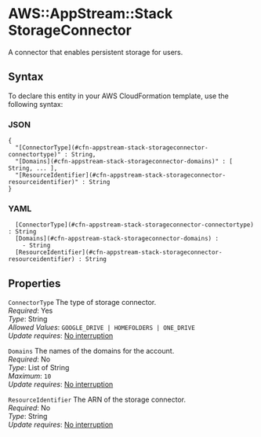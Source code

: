 # AWS::AppStream::Stack StorageConnector<a name="aws-properties-appstream-stack-storageconnector"></a>

A connector that enables persistent storage for users\.

## Syntax<a name="aws-properties-appstream-stack-storageconnector-syntax"></a>

To declare this entity in your AWS CloudFormation template, use the following syntax:

### JSON<a name="aws-properties-appstream-stack-storageconnector-syntax.json"></a>

```
{
  "[ConnectorType](#cfn-appstream-stack-storageconnector-connectortype)" : String,
  "[Domains](#cfn-appstream-stack-storageconnector-domains)" : [ String, ... ],
  "[ResourceIdentifier](#cfn-appstream-stack-storageconnector-resourceidentifier)" : String
}
```

### YAML<a name="aws-properties-appstream-stack-storageconnector-syntax.yaml"></a>

```
﻿  [ConnectorType](#cfn-appstream-stack-storageconnector-connectortype) : String
﻿  [Domains](#cfn-appstream-stack-storageconnector-domains) : 
    - String
﻿  [ResourceIdentifier](#cfn-appstream-stack-storageconnector-resourceidentifier) : String
```

## Properties<a name="aws-properties-appstream-stack-storageconnector-properties"></a>

`ConnectorType`  <a name="cfn-appstream-stack-storageconnector-connectortype"></a>
The type of storage connector\.  
*Required*: Yes  
*Type*: String  
*Allowed Values*: `GOOGLE_DRIVE | HOMEFOLDERS | ONE_DRIVE`  
*Update requires*: [No interruption](https://docs.aws.amazon.com/AWSCloudFormation/latest/UserGuide/using-cfn-updating-stacks-update-behaviors.html#update-no-interrupt)

`Domains`  <a name="cfn-appstream-stack-storageconnector-domains"></a>
The names of the domains for the account\.  
*Required*: No  
*Type*: List of String  
*Maximum*: `10`  
*Update requires*: [No interruption](https://docs.aws.amazon.com/AWSCloudFormation/latest/UserGuide/using-cfn-updating-stacks-update-behaviors.html#update-no-interrupt)

`ResourceIdentifier`  <a name="cfn-appstream-stack-storageconnector-resourceidentifier"></a>
The ARN of the storage connector\.  
*Required*: No  
*Type*: String  
*Update requires*: [No interruption](https://docs.aws.amazon.com/AWSCloudFormation/latest/UserGuide/using-cfn-updating-stacks-update-behaviors.html#update-no-interrupt)